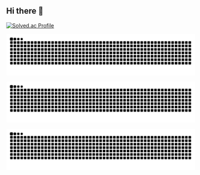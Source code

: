 ## Hi there 👋

<!--
**molcham/molcham** is a ✨ _special_ ✨ repository because its `README.md` (this file) appears on your GitHub profile.

Here are some ideas to get you started:

- 🔭 I’m currently working on ...
- 🌱 I’m currently learning ...
- 👯 I’m looking to collaborate on ...
- 🤔 I’m looking for help with ...
- 💬 Ask me about ...
- 📫 How to reach me: ...
- 😄 Pronouns: ...
- ⚡ Fun fact: ...
-->


<!--
[![Anurag's GitHub stats](https://github-readme-stats.vercel.app/api?username=molcham)](https://github.com/anuraghazra/github-readme-stats)
-->


[![Solved.ac Profile](http://mazassumnida.wtf/api/v2/generate_badge?boj=sonchaemin89)](https://solved.ac/sonchaemin89/)

<div align="center">
  <img src="https://github.com/molcham/molcham/blob/output/github-contribution-grid-snake.svg">
</div>

![snake gif](https://raw.githubusercontent.com/molcham/molcham/output/github-contribution-grid-snake.svg)


<picture>
  <source
    media="(prefers-color-scheme: dark)"
    srcset="https://raw.githubusercontent.com/molcham/molcham/output/github-contribution-grid-snake-dark.svg"
  />
  <source
    media="(prefers-color-scheme: light)"
    srcset="https://raw.githubusercontent.com/molcham/molcham/output/github-contribution-grid-snake.svg"
  />
  <img
    alt="github contribution grid snake animation"
    src="https://raw.githubusercontent.com/molcham/molcham/output/github-contribution-grid-snake.svg"
  />
</picture>



